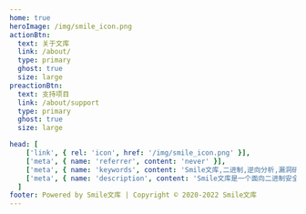 ```yaml
---
home: true
heroImage: /img/smile_icon.png
actionBtn:
  text: 关于文库
  link: /about/
  type: primary
  ghost: true
  size: large
preactionBtn:
  text: 支持项目
  link: /about/support
  type: primary
  ghost: true
  size: large

head: [
    ['link', { rel: 'icon', href: '/img/smile_icon.png' }],
    ['meta', { name: 'referrer', content: 'never' }],
    ['meta', { name: 'keywords', content: 'Smile文库,二进制,逆向分析,漏洞研究,符号执行,模糊测试' }],
    ['meta', { name: 'description', content: 'Smile文库是一个面向二进制安全研究和逆向分析的知识库，涉及逆向分析，IOT/Linux/Windows等漏洞挖掘，Fuzzing，符号执行等方面的内容，主要用于整理逆向分析技巧及二进制漏洞挖掘技巧，帮助大家更好的入门二进制安全。目前主要用于个人技能和知识库的储备。' }],
  ]
footer: Powered by Smile文库 | Copyright © 2020-2022 Smile文库
---
```


</br>
</br>
<a-alert type="info" message="提示" description="由于传播、利用此文所提供的信息而造成的任何直接或者间接的后果及损失，均由使用者本人负责，文章作者不为此承担任何责任。Smile文库拥有对此文章的修改和解释权如欲转载或传播此文章，必须保证此文章的完整性，包括版权声明等全部内容。未经作者允许，不得任意修改或者增减此文章内容，不得以任何方式将其用于商业目的。" showIcon>
</a-alert>

</br>
</br>

<template>
  <a-steps>
    <a-step status="finish" title="Login Github">
      <a-icon slot="icon" type="github" />
    </a-step>
    <a-step status="finish" title="Star">
      <a-icon slot="icon" type="star" />
    </a-step>
    <a-step status="process" title="Reading">
      <a-icon slot="icon" type="loading" />
    </a-step>
    <a-step status="wait" title="Thank">
      <a-icon slot="icon" type="smile-o" />
    </a-step>
  </a-steps>
</template>
